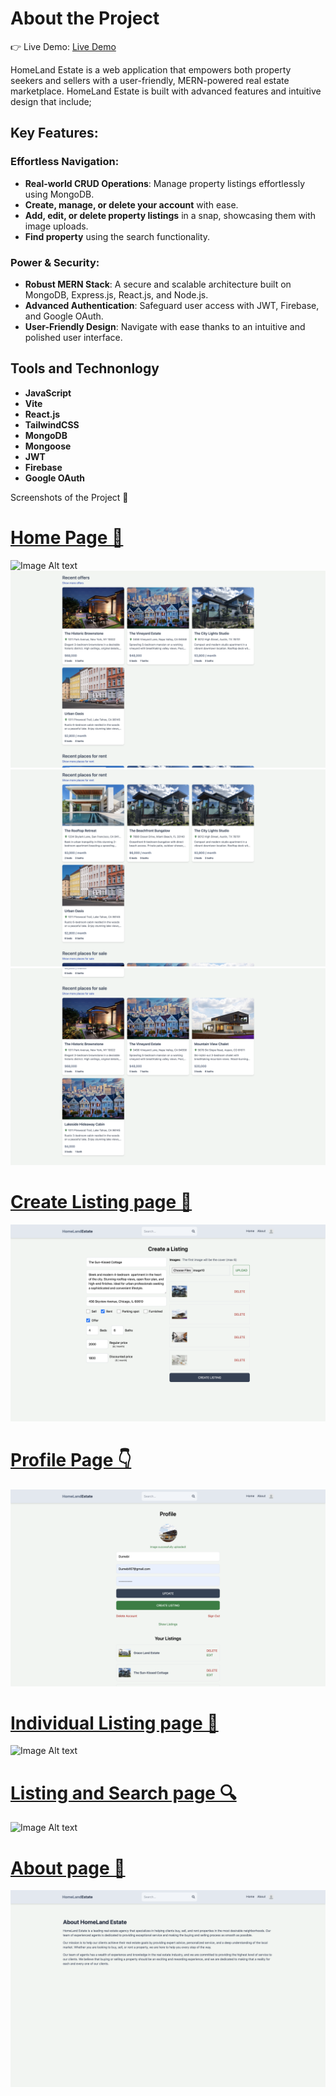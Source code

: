 # About the  Project
👉 Live Demo: [Live Demo](https://homeland-estate.onrender.com)
<p>
HomeLand Estate is a web application that empowers both property seekers and sellers with a user-friendly, MERN-powered real estate marketplace.
HomeLand Estate is built with advanced features and intuitive design that include;
</p>


## Key Features:
### Effortless Navigation:
* **Real-world CRUD Operations**: Manage property listings effortlessly using MongoDB.
* **Create, manage, or delete your account** with ease.
* **Add, edit, or delete property listings** in a snap, showcasing them with image uploads.
* **Find property** using the search functionality.

### Power & Security:
* **Robust MERN Stack**: A secure and scalable architecture built on MongoDB, Express.js, React.js, and Node.js.
* **Advanced Authentication**: Safeguard user access with JWT, Firebase, and Google OAuth.
* **User-Friendly Design**: Navigate with ease thanks to an intuitive and polished user interface.


## Tools and Technonlogy
* **JavaScript**
* **Vite**
* **React.js**
* **TailwindCSS**
* **MongoDB**
* **Mongoose**
* **JWT**
* **Firebase**
* **Google OAuth** 
  
Screenshots of the Project 📸

<p align="center">
   <a href="![Image Alt text](/client/public/home1.png)">
     <h1>
    Home Page 🏡
     </h1>
  </a>
</p>

![Image Alt text](/client/public/home1.png)
![Image Alt text](/client/public/home2.png)
![Image Alt text](/client/public/home3.png)
![Image Alt text](/client/public/home4.png)

<p align="center">
   <a href="![Image Alt text](/client/public/CreateListingpage.png)">
     <h1>
    Create Listing page 📑
     </h1>
  </a>
</p>

![Image Alt text](/client/public/CreateListingpage.png)

<p align="center">
   <a href="![Image Alt text](/client/public/profilepage.png)">
     <h1>
    Profile Page 👇
     </h1>
  </a>
</p>

![Image Alt text](/client/public/profilepage.png)

<p align="center">
   <a href="![Image Alt text](/client/public/individualListingpage.png)">
     <h1>
   Individual Listing page 📝
     </h1>
  </a>
</p>

![Image Alt text](/client/public/individualListingpage.png)

<p align="center">
   <a href="![Image Alt text](/client/public/listingandsearchpage.png)">
     <h1>
   Listing and Search page 🔍
     </h1>
  </a>
</p>

![Image Alt text](/client/public/listingandsearchpage.png)

<p align="center">
   <a href="![Image Alt text](/client/public/aboutpage.png)">
     <h1>
   About page 📝
     </h1>
  </a>
</p>

![Image Alt text](/client/public/aboutpage.png)

